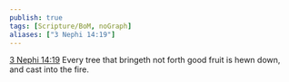 ```yaml
---
publish: true
tags: [Scripture/BoM, noGraph]
aliases: ["3 Nephi 14:19"]
---
```

[3 Nephi 14:19](https://churchofjesuschrist.org/study/scriptures/bofm/3-ne/14?lang=eng&id=p19#p19) Every tree that bringeth not forth good fruit is hewn down, and cast into the fire.

